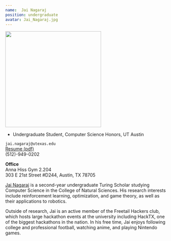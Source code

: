 ```yaml
---
name:  Jai Nagaraj
position: undergraduate
avatar: Jai_Nagaraj.jpg
---
```


<img width="300" src="{{site.baseurl}}/images/people/{{page.avatar}}" data-action="zoom">

- Undergraduate Student, Computer Science Honors, UT Austin<br>

<i class="fa fa-envelope-o"></i> `jai.nagaraj@utexas.edu`<br>
<i class="fa fa-newspaper-o"></i> [Resume (pdf)](/documents/Jai_Nagaraj_Resume.pdf)<br>
<i class="fa fa-phone"></i>   (512)-949-0202


**Office**<br>
Anna Hiss Gym 2.204<br>
303 E 21st Street #D244,
Austin, TX 78705

[Jai Nagaraj](https://www.linkedin.com/in/jai-nagaraj/) is a second-year undergraduate Turing Scholar studying Computer Science in the College of Natural Sciences. His research interests include reinforcement learning, optimization, and game theory, as well as their applications to robotics.

Outside of research, Jai is an active member of the Freetail Hackers club, which hosts large hackathon events at the university including HackTX, one of the biggest hackathons in the nation. In his free time, Jai enjoys following college and professional football, watching anime, and playing Nintendo games.

